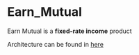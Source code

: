 # Earn_Mutual

Earn Mutual is a **fixed-rate income** product

Architecture can be found in [here](https://github.com/FreshmanD/Tech-Talk/blob/main/Earn%20Mutual%20%E5%88%86%E6%9E%90%20.pdf)